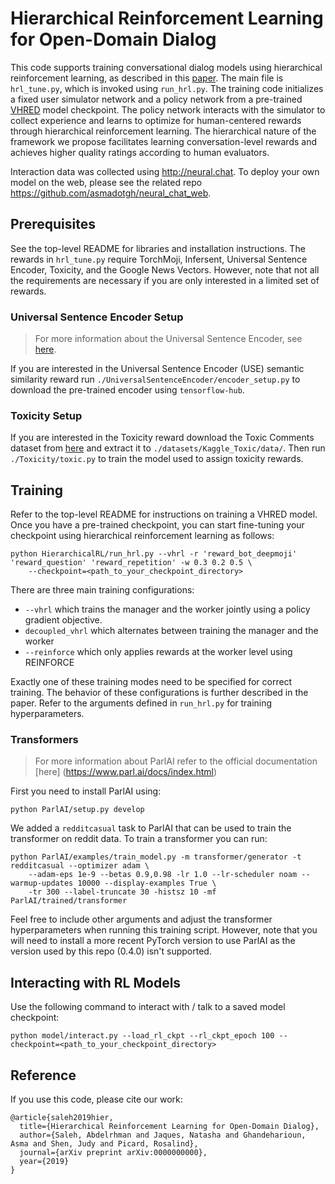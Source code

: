 # Hierarchical Reinforcement Learning for Open-Domain Dialog

This code supports training conversational dialog models using hierarchical reinforcement learning, as described in this [paper](https://arxiv.org/abs/0000000000). The main file is ```hrl_tune.py```, which is invoked using ```run_hrl.py```. The training code initializes a fixed user simulator network and a policy network from a pre-trained [VHRED](https://arxiv.org/abs/1605.06069) model checkpoint. The policy network interacts with the simulator to collect experience and learns to optimize for human-centered rewards through hierarchical reinforcement learning. The hierarchical nature of the framework we propose facilitates learning conversation-level rewards and achieves higher quality ratings according to human evaluators.   

Interaction data was collected using http://neural.chat. To deploy your own model on the web, please see the related repo https://github.com/asmadotgh/neural_chat_web.


## Prerequisites
See the top-level README for libraries and installation instructions. The rewards in ```hrl_tune.py``` require TorchMoji, Infersent, Universal Sentence Encoder, Toxicity, and the Google News Vectors. However, note that not all the requirements are necessary if you are only interested in a limited set of rewards.

### Universal Sentence Encoder Setup
> For more information about the Universal Sentence Encoder, see [here](https://tfhub.dev/google/universal-sentence-encoder-large/3).

If you are interested in the Universal Sentence Encoder (USE) semantic similarity reward run ```./UniversalSentenceEncoder/encoder_setup.py``` to download the pre-trained encoder using ```tensorflow-hub```.

### Toxicity Setup
If you are interested in the Toxicity reward download the Toxic Comments dataset from [here](https://www.kaggle.com/c/jigsaw-toxic-comment-classification-challenge/data) and extract it to ```./datasets/Kaggle_Toxic/data/```. Then run ```./Toxicity/toxic.py``` to train the model used to assign toxicity rewards.


## Training
Refer to the top-level README for instructions on training a VHRED model. Once you have a pre-trained checkpoint, you can start fine-tuning your checkpoint using hierarchical reinforcement learning as follows:

```
python HierarchicalRL/run_hrl.py --vhrl -r 'reward_bot_deepmoji' 'reward_question' 'reward_repetition' -w 0.3 0.2 0.5 \
    --checkpoint=<path_to_your_checkpoint_directory>
```

There are three main training configurations:
  *  ```--vhrl``` which trains the manager and the worker jointly using a policy gradient objective.
  *  ```decoupled_vhrl``` which alternates between training the manager and the worker
  *  ```--reinforce``` which only applies rewards at the worker level using REINFORCE

Exactly one of these training modes need to be specified for correct training. The behavior of these configurations is further described in the paper. Refer to the arguments defined in ```run_hrl.py``` for training hyperparameters.  

### Transformers
> For more information about ParlAI refer to the official documentation [here] (https://www.parl.ai/docs/index.html)

First you need to install ParlAI using:
```
python ParlAI/setup.py develop
```

We added a ```redditcasual``` task to ParlAI that can be used to train the transformer on reddit data. To train a transformer you can run:
```
python ParlAI/examples/train_model.py -m transformer/generator -t redditcasual --optimizer adam \
    --adam-eps 1e-9 --betas 0.9,0.98 -lr 1.0 --lr-scheduler noam --warmup-updates 10000 --display-examples True \
    -tr 300 --label-truncate 30 -histsz 10 -mf ParlAI/trained/transformer
```
Feel free to include other arguments and adjust the transformer hyperparameters when running this training script. However, note that you will need to install a more recent PyTorch version to use ParlAI as the version used by this repo (0.4.0) isn't supported.

## Interacting with RL Models

Use the following command to interact with / talk to a saved model checkpoint:
```
python model/interact.py --load_rl_ckpt --rl_ckpt_epoch 100 --checkpoint=<path_to_your_checkpoint_directory>
```

## Reference
If you use this code, please cite our work:
```
@article{saleh2019hier,
  title={Hierarchical Reinforcement Learning for Open-Domain Dialog},
  author={Saleh, Abdelrhman and Jaques, Natasha and Ghandeharioun, Asma and Shen, Judy and Picard, Rosalind},
  journal={arXiv preprint arXiv:0000000000},
  year={2019}
}
```
